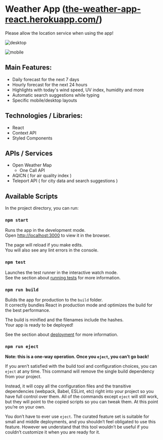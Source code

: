 # Weather App ([the-weather-app-react.herokuapp.com/](https://the-weather-app-react.herokuapp.com/))
Please allow the location service when using the app!

![desktop](https://user-images.githubusercontent.com/77708400/167692276-c275f869-3372-47c3-8872-8bab77745dd9.png)

![mobile](https://user-images.githubusercontent.com/77708400/167691940-7acd343c-d704-40e4-8571-a950bca99ca5.png)

## Main Features:
- Daily forecast for the next 7 days
- Hourly forecast for the next 24 hours
- Highlights with today's wind speed, UV index, humidity and more
- Automatic search suggestions while typing
- Specific mobile/desktop layouts

## Technologies / Libraries:
- React
- Context API
- Styled Components

## APIs / Services

- Open Weather Map
	- One Call API
- AQICN ( for air quality index )
- Teleport API ( for city data and search suggestions )
	

## Available Scripts

In the project directory, you can run:

### `npm start`

Runs the app in the development mode.\
Open [http://localhost:3000](http://localhost:3000) to view it in the browser.

The page will reload if you make edits.\
You will also see any lint errors in the console.

### `npm test`

Launches the test runner in the interactive watch mode.\
See the section about [running tests](https://facebook.github.io/create-react-app/docs/running-tests) for more information.

### `npm run build`

Builds the app for production to the `build` folder.\
It correctly bundles React in production mode and optimizes the build for the best performance.

The build is minified and the filenames include the hashes.\
Your app is ready to be deployed!

See the section about [deployment](https://facebook.github.io/create-react-app/docs/deployment) for more information.

### `npm run eject`

**Note: this is a one-way operation. Once you `eject`, you can’t go back!**

If you aren’t satisfied with the build tool and configuration choices, you can `eject` at any time. This command will remove the single build dependency from your project.

Instead, it will copy all the configuration files and the transitive dependencies (webpack, Babel, ESLint, etc) right into your project so you have full control over them. All of the commands except `eject` will still work, but they will point to the copied scripts so you can tweak them. At this point you’re on your own.

You don’t have to ever use `eject`. The curated feature set is suitable for small and middle deployments, and you shouldn’t feel obligated to use this feature. However we understand that this tool wouldn’t be useful if you couldn’t customize it when you are ready for it.

